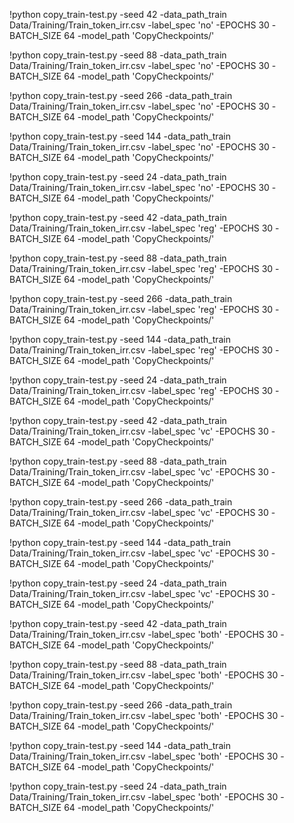 !python copy_train-test.py -seed 42 -data_path_train Data/Training/Train_token_irr.csv -label_spec 'no' -EPOCHS 30 -BATCH_SIZE 64 -model_path 'CopyCheckpoints/'
 
!python copy_train-test.py -seed 88 -data_path_train Data/Training/Train_token_irr.csv -label_spec 'no' -EPOCHS 30 -BATCH_SIZE 64 -model_path 'CopyCheckpoints/'
 
!python copy_train-test.py -seed 266 -data_path_train Data/Training/Train_token_irr.csv -label_spec 'no' -EPOCHS 30 -BATCH_SIZE 64 -model_path 'CopyCheckpoints/'
 
!python copy_train-test.py -seed 144 -data_path_train Data/Training/Train_token_irr.csv -label_spec 'no' -EPOCHS 30 -BATCH_SIZE 64 -model_path 'CopyCheckpoints/'
 
!python copy_train-test.py -seed 24 -data_path_train Data/Training/Train_token_irr.csv -label_spec 'no' -EPOCHS 30 -BATCH_SIZE 64 -model_path 'CopyCheckpoints/'
 

!python copy_train-test.py -seed 42 -data_path_train Data/Training/Train_token_irr.csv -label_spec 'reg' -EPOCHS 30 -BATCH_SIZE 64 -model_path 'CopyCheckpoints/'
 
!python copy_train-test.py -seed 88 -data_path_train Data/Training/Train_token_irr.csv -label_spec 'reg' -EPOCHS 30 -BATCH_SIZE 64 -model_path 'CopyCheckpoints/'
 
!python copy_train-test.py -seed 266 -data_path_train Data/Training/Train_token_irr.csv -label_spec 'reg' -EPOCHS 30 -BATCH_SIZE 64 -model_path 'CopyCheckpoints/'
 
!python copy_train-test.py -seed 144 -data_path_train Data/Training/Train_token_irr.csv -label_spec 'reg' -EPOCHS 30 -BATCH_SIZE 64 -model_path 'CopyCheckpoints/'
 
!python copy_train-test.py -seed 24 -data_path_train Data/Training/Train_token_irr.csv -label_spec 'reg' -EPOCHS 30 -BATCH_SIZE 64 -model_path 'CopyCheckpoints/'
 

!python copy_train-test.py -seed 42 -data_path_train Data/Training/Train_token_irr.csv -label_spec 'vc' -EPOCHS 30 -BATCH_SIZE 64 -model_path 'CopyCheckpoints/'
 
!python copy_train-test.py -seed 88 -data_path_train Data/Training/Train_token_irr.csv -label_spec 'vc' -EPOCHS 30 -BATCH_SIZE 64 -model_path 'CopyCheckpoints/'
 
!python copy_train-test.py -seed 266 -data_path_train Data/Training/Train_token_irr.csv -label_spec 'vc' -EPOCHS 30 -BATCH_SIZE 64 -model_path 'CopyCheckpoints/'
 
!python copy_train-test.py -seed 144 -data_path_train Data/Training/Train_token_irr.csv -label_spec 'vc' -EPOCHS 30 -BATCH_SIZE 64 -model_path 'CopyCheckpoints/'
 
!python copy_train-test.py -seed 24 -data_path_train Data/Training/Train_token_irr.csv -label_spec 'vc' -EPOCHS 30 -BATCH_SIZE 64 -model_path 'CopyCheckpoints/'
 

!python copy_train-test.py -seed 42 -data_path_train Data/Training/Train_token_irr.csv -label_spec 'both' -EPOCHS 30 -BATCH_SIZE 64 -model_path 'CopyCheckpoints/'
 
!python copy_train-test.py -seed 88 -data_path_train Data/Training/Train_token_irr.csv -label_spec 'both' -EPOCHS 30 -BATCH_SIZE 64 -model_path 'CopyCheckpoints/'
 
!python copy_train-test.py -seed 266 -data_path_train Data/Training/Train_token_irr.csv -label_spec 'both' -EPOCHS 30 -BATCH_SIZE 64 -model_path 'CopyCheckpoints/'
 
!python copy_train-test.py -seed 144 -data_path_train Data/Training/Train_token_irr.csv -label_spec 'both' -EPOCHS 30 -BATCH_SIZE 64 -model_path 'CopyCheckpoints/'
 
!python copy_train-test.py -seed 24 -data_path_train Data/Training/Train_token_irr.csv -label_spec 'both' -EPOCHS 30 -BATCH_SIZE 64 -model_path 'CopyCheckpoints/'
 